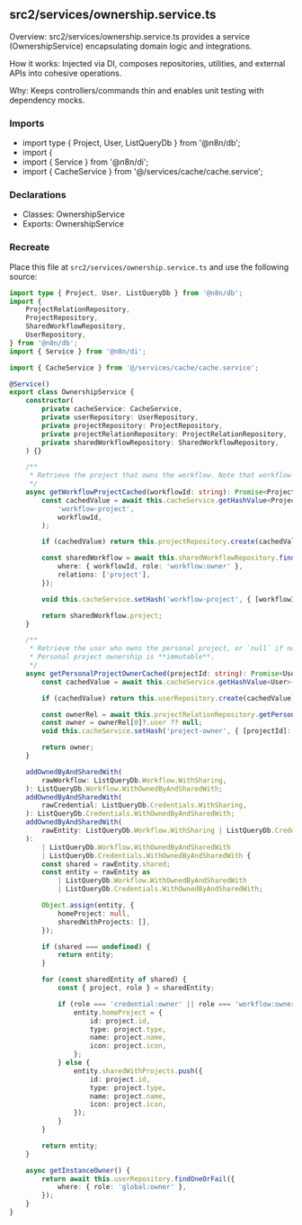## src2/services/ownership.service.ts

Overview: src2/services/ownership.service.ts provides a service (OwnershipService) encapsulating domain logic and integrations.

How it works: Injected via DI, composes repositories, utilities, and external APIs into cohesive operations.

Why: Keeps controllers/commands thin and enables unit testing with dependency mocks.

### Imports

- import type { Project, User, ListQueryDb } from '@n8n/db';
- import {
- import { Service } from '@n8n/di';
- import { CacheService } from '@/services/cache/cache.service';

### Declarations

- Classes: OwnershipService
- Exports: OwnershipService

### Recreate

Place this file at `src2/services/ownership.service.ts` and use the following source:

```ts
import type { Project, User, ListQueryDb } from '@n8n/db';
import {
	ProjectRelationRepository,
	ProjectRepository,
	SharedWorkflowRepository,
	UserRepository,
} from '@n8n/db';
import { Service } from '@n8n/di';

import { CacheService } from '@/services/cache/cache.service';

@Service()
export class OwnershipService {
	constructor(
		private cacheService: CacheService,
		private userRepository: UserRepository,
		private projectRepository: ProjectRepository,
		private projectRelationRepository: ProjectRelationRepository,
		private sharedWorkflowRepository: SharedWorkflowRepository,
	) {}

	/**
	 * Retrieve the project that owns the workflow. Note that workflow ownership is **immutable**.
	 */
	async getWorkflowProjectCached(workflowId: string): Promise<Project> {
		const cachedValue = await this.cacheService.getHashValue<Project>(
			'workflow-project',
			workflowId,
		);

		if (cachedValue) return this.projectRepository.create(cachedValue);

		const sharedWorkflow = await this.sharedWorkflowRepository.findOneOrFail({
			where: { workflowId, role: 'workflow:owner' },
			relations: ['project'],
		});

		void this.cacheService.setHash('workflow-project', { [workflowId]: sharedWorkflow.project });

		return sharedWorkflow.project;
	}

	/**
	 * Retrieve the user who owns the personal project, or `null` if non-personal project.
	 * Personal project ownership is **immutable**.
	 */
	async getPersonalProjectOwnerCached(projectId: string): Promise<User | null> {
		const cachedValue = await this.cacheService.getHashValue<User>('project-owner', projectId);

		if (cachedValue) return this.userRepository.create(cachedValue);

		const ownerRel = await this.projectRelationRepository.getPersonalProjectOwners([projectId]);
		const owner = ownerRel[0]?.user ?? null;
		void this.cacheService.setHash('project-owner', { [projectId]: owner });

		return owner;
	}

	addOwnedByAndSharedWith(
		rawWorkflow: ListQueryDb.Workflow.WithSharing,
	): ListQueryDb.Workflow.WithOwnedByAndSharedWith;
	addOwnedByAndSharedWith(
		rawCredential: ListQueryDb.Credentials.WithSharing,
	): ListQueryDb.Credentials.WithOwnedByAndSharedWith;
	addOwnedByAndSharedWith(
		rawEntity: ListQueryDb.Workflow.WithSharing | ListQueryDb.Credentials.WithSharing,
	):
		| ListQueryDb.Workflow.WithOwnedByAndSharedWith
		| ListQueryDb.Credentials.WithOwnedByAndSharedWith {
		const shared = rawEntity.shared;
		const entity = rawEntity as
			| ListQueryDb.Workflow.WithOwnedByAndSharedWith
			| ListQueryDb.Credentials.WithOwnedByAndSharedWith;

		Object.assign(entity, {
			homeProject: null,
			sharedWithProjects: [],
		});

		if (shared === undefined) {
			return entity;
		}

		for (const sharedEntity of shared) {
			const { project, role } = sharedEntity;

			if (role === 'credential:owner' || role === 'workflow:owner') {
				entity.homeProject = {
					id: project.id,
					type: project.type,
					name: project.name,
					icon: project.icon,
				};
			} else {
				entity.sharedWithProjects.push({
					id: project.id,
					type: project.type,
					name: project.name,
					icon: project.icon,
				});
			}
		}

		return entity;
	}

	async getInstanceOwner() {
		return await this.userRepository.findOneOrFail({
			where: { role: 'global:owner' },
		});
	}
}

```

